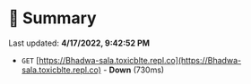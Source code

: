 # 📖 Summary
Last updated: **4/17/2022, 9:42:52 PM**

- `GET` [https://Bhadwa-sala.toxicblte.repl.co](https://Bhadwa-sala.toxicblte.repl.co) - **Down** (730ms)

